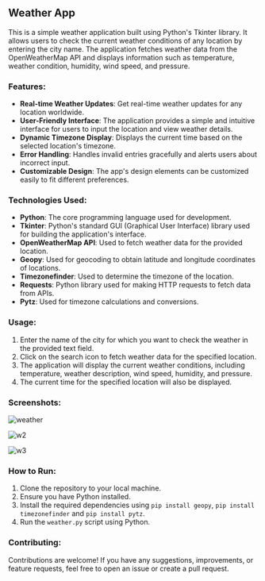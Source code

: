 ## Weather App

This is a simple weather application built using Python's Tkinter library. It allows users to check the current weather conditions of any location by entering the city name. The application fetches weather data from the OpenWeatherMap API and displays information such as temperature, weather condition, humidity, wind speed, and pressure.

### Features:

- **Real-time Weather Updates**: Get real-time weather updates for any location worldwide.
- **User-Friendly Interface**: The application provides a simple and intuitive interface for users to input the location and view weather details.
- **Dynamic Timezone Display**: Displays the current time based on the selected location's timezone.
- **Error Handling**: Handles invalid entries gracefully and alerts users about incorrect input.
- **Customizable Design**: The app's design elements can be customized easily to fit different preferences.

### Technologies Used:

- **Python**: The core programming language used for development.
- **Tkinter**: Python's standard GUI (Graphical User Interface) library used for building the application's interface.
- **OpenWeatherMap API**: Used to fetch weather data for the provided location.
- **Geopy**: Used for geocoding to obtain latitude and longitude coordinates of locations.
- **Timezonefinder**: Used to determine the timezone of the location.
- **Requests**: Python library used for making HTTP requests to fetch data from APIs.
- **Pytz**: Used for timezone calculations and conversions.

### Usage:

1. Enter the name of the city for which you want to check the weather in the provided text field.
2. Click on the search icon to fetch weather data for the specified location.
3. The application will display the current weather conditions, including temperature, weather description, wind speed, humidity, and pressure.
4. The current time for the specified location will also be displayed.

### Screenshots:

![weather](https://github.com/CharanBoga/weather-app/assets/117650577/4350d71d-6b4c-4525-84bd-a70a1c063a5c)



![w2](https://github.com/CharanBoga/weather-app/assets/117650577/ff52fb5d-1ec1-4a1d-8f2e-d4765ffdb546)



![w3](https://github.com/CharanBoga/weather-app/assets/117650577/aad50d01-0fb1-456f-825a-d1e18c0774db)




### How to Run:

1. Clone the repository to your local machine.
2. Ensure you have Python installed.
3. Install the required dependencies using `pip install geopy`, `pip install timezonefinder` and `pip install pytz`.
4. Run the `weather.py` script using Python.

### Contributing:

Contributions are welcome! If you have any suggestions, improvements, or feature requests, feel free to open an issue or create a pull request.

